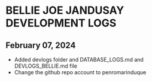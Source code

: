 # BELLIE JOE JANDUSAY DEVELOPMENT LOGS

## February 07, 2024
- Added devlogs folder and DATABASE_LOGS.md and DEVLOGS_BELLIE.md file
- Change the github repo account to penromarinduque
 